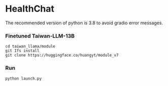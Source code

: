 # HealthChat

The recommended version of python is 3.8 to avoid gradio error messages.

### Finetuned Taiwan-LLM-13B
```
cd taiwan_llama/module
git Ifs install
git clone https://huggingface.co/huangyt/module_v7
```

### Run
```
python launch.py
```
